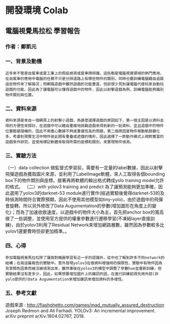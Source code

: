 # 開發環境 Colab
## 電腦視覺馬拉松 學習報告
### 作者：鄭凱元
### 一、背景及動機
 	近年來不管是自駕車或是工業上的瑕疵檢測或是車牌辨識，這些都是電腦視覺領域的熱門應用，在自駕車的應用中電腦的任務不只是分辨道路上有哪些物件的類別，同時也要訓練電腦藉由追蹤這些物件來了解路況；而網路遊戲中雖然遊戲的功能豐富，但卻很少見到讓電腦代替玩家自動玩遊戲的功能，因此為了讓電腦可以懂得遊戲中的物件，因此以射擊遊戲為例，訓練電腦能夠識別物件類別與位置。
### 二、資料來源
 	資料來源是來自一個網頁上的射擊小遊戲，為甚麼選擇遊戲的原因如下，第一個主因是以資料去得的方便性來探討，在遊戲中可以藉由重複地挑戰遊戲來得到新的一批資料，並且遊戲中的物件位置都是隨機的，因此不用擔心數據不夠或重複性高的問題，第二個原因是物件移動軌跡變化多，考慮到現實生活中物件彼此間有重疊或遮擋的情形，因此選擇了一款動作模式上相對豐富的遊戲來作研究，並使用標記軟體來取得所需的座標和類別，來實現物件偵測。
### 三、實驗方法
（一）data collection
 	做監督式學習前，需要有一定量的label數據，因此以射擊飛彈遊戲為獲取圖片來源，並利用了LabelImage軟體，來人工取得各個bounding box下的物件類別與座標。接著再將軟體的輸出格式轉成yolo training model允許的格式。 
（二）with yolov3 training and predict
	為了讓預測能夠更加準確，因此選用了yolov3的darknet-53 module進行實作(經過實驗後覺得darknet-53的及時偵測時間符合實際預期，因此不使用其他模型如tiny-yolo)，由於遊戲中的飛彈會旋轉，所以另外修改了Data Augumentation的參數(增加圖形在角度上的變化)；而為了加速收斂速度，以遊戲中的物件大小為主，首先把anchor box的寬高做了一些調整，並使用官方提供的權重參數進行遷移學習(不凍結layer直接訓練)，由於yolov3利用了Residual Network來增加網路層數，雖然因為參數較多比yolov1還要費時但卻更加精準。。
	

### 四、心得
 	參加電腦視覺馬拉松除了讓我對機器學習有近一步的認識外，從中也了解到許多不同network的結構；在寫這篇報告的實驗中。意外發現yolov3在做資料增強時的侷限性，實驗中有物件因為背景顏色因素而被沒被偵測出來，雖然事後在yolov3的模型中調整了參數hue並重新訓練，但實驗結果沒有差多少，因此，如果想要增加圖片上的雜訊的話，在進行訓練前得先用外部(非yolo提供的)Data Augumentation來增加雜訊來增加資料的多樣性。



### 五、參考文獻
遊戲來源 : http://flashghetto.com/games/mad_mutually_assured_destruction
Joseph Redmon and Ali Farhadi. YOLOv3: An incremental improvement. arXiv preprint arXiv:1804.02767, 2018.
